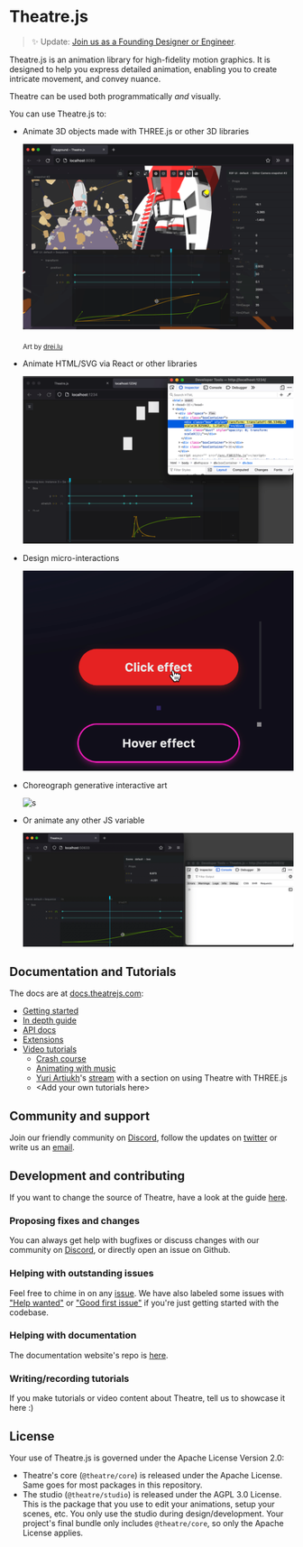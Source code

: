 # Theatre.js

> ✨ Update: [Join us as a Founding Designer or Engineer](https://join.theatrejs.com/).

Theatre.js is an animation library for high-fidelity motion graphics. It is designed to help you express detailed animation, enabling you to create intricate movement, and convey nuance.

Theatre can be used both programmatically _and_ visually.

You can use Theatre.js to:

* Animate 3D objects made with THREE.js or other 3D libraries
  
  ![s](https://raw.githubusercontent.com/AriaMinaei/theatre-docs/main/docs/.vuepress/public/preview-3d-short.gif)

  <sub>Art by [drei.lu](https://sketchfab.com/models/91964c1ce1a34c3985b6257441efa500)</sub>

* Animate HTML/SVG via React or other libraries

  ![s](https://raw.githubusercontent.com/AriaMinaei/theatre-docs/main/docs/.vuepress/public/preview-dom.gif)

* Design micro-interactions

  ![s](https://raw.githubusercontent.com/AriaMinaei/theatre-docs/main/docs/.vuepress/public/preview-micro-interaction.gif)

* Choreograph generative interactive art

  ![s](https://raw.githubusercontent.com/AriaMinaei/theatre-docs/main/docs/.vuepress/public/preview-generative.gif)

* Or animate any other JS variable

  ![s](https://raw.githubusercontent.com/AriaMinaei/theatre-docs/main/docs/.vuepress/public/preview-console.gif)

## Documentation and Tutorials

The docs are at [docs.theatrejs.com](https://docs.theatrejs.com):

* [Getting started](https://docs.theatrejs.com/getting-started/)
* [In depth guide](https://docs.theatrejs.com/in-depth/)
* [API docs](https://docs.theatrejs.com/api/)
* [Extensions](https://docs.theatrejs.com/extensions/)
* [Video tutorials](https://www.youtube.com/channel/UCsp9XOCs8v2twyq5kMLzS2Q)
  * [Crash course](https://www.youtube.com/watch?v=icR9EIS1q34)
  * [Animating with music](https://www.youtube.com/watch?v=QoS4gMxwq_4)
  * [Yuri Artiukh](https://twitter.com/akella)'s [stream](https://youtu.be/qmRqgFbNprM?t=3462) with a section on using Theatre with THREE.js
  * \<Add your own tutorials here\>

## Community and support

Join our friendly community on [Discord](https://discord.gg/bm9f8F9Y9N), follow the updates on [twitter](https://twitter.com/AriaMinaei) or write us an [email](mailto:hello@theatrejs.com).

## Development and contributing

If you want to change the source of Theatre, have a look at the guide [here](./CONTRIBUTING.md).

### Proposing fixes and changes

You can always get help with bugfixes or discuss changes with our community on [Discord](https://discord.gg/bm9f8F9Y9N), or directly open an issue on Github.

### Helping with outstanding issues

Feel free to chime in on any [issue](https://github.com/AriaMinaei/theatre/issues). We have also labeled some issues with ["Help wanted"](https://github.com/AriaMinaei/theatre/issues?q=is%3Aissue+is%3Aopen+sort%3Aupdated-desc+label%3A%22help+wanted%22) or ["Good first issue"](https://github.com/AriaMinaei/theatre/issues?q=is%3Aissue+is%3Aopen+sort%3Aupdated-desc+label%3A%22good+first+issue%22) if you're just getting started with the codebase.

### Helping with documentation

The documentation website's repo is [here](https://github.com/ariaminaei/theatre-docs/).

### Writing/recording tutorials

If you make tutorials or video content about Theatre, tell us to showcase it here :)

## License

Your use of Theatre.js is governed under the Apache License Version 2.0:

* Theatre's core (`@theatre/core`) is released under the Apache License. Same goes for most packages in this repository.
* The studio (`@theatre/studio`) is released under the AGPL 3.0 License. This is the package that you use to edit your animations, setup your scenes, etc. You only use the studio during design/development. Your project's final bundle only includes `@theatre/core`, so only the Apache License applies.
